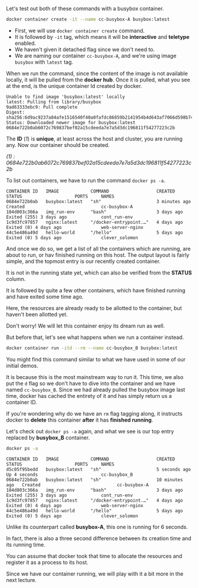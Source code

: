 

Let's test out both of these commands with a busybox container.

```bash
docker container create -it --name cc-busybox-A busybox:latest
```

- First, we will use `docker container create` command.
- It is followed by `-it` tag, which means it will be **interactive** and **teletype** enabled.
- We haven't given it detached flag since we don't need to.
- We are naming our container `cc-busybox-A`, and we're using image `busybox` with `latest` tag.

When we run the command, since the content of the image is not available locally, it will be pulled from the **docker hub**. Once it is pulled, what you see at the end, is the unique container Id created by docker.

```
Unable to find image 'busybox:latest' locally
latest: Pulling from library/busybox
9ad63333ebc9: Pull complete 
Digest: sha256:6d9ac9237a84afe1516540f40a0fafdc86859b2141954b4d643af7066d598b74
Status: Downloaded newer image for busybox:latest
0684e722b0ab6072c769837bef02a15cdeeda7e7a5d3dc196811f54277223c2b

```

The **ID** (*1*) is **unique**, at least across the host and cluster, you are running any. Now our container should be created.

*(1) : 0684e722b0ab6072c769837bef02a15cdeeda7e7a5d3dc196811f54277223c2b*

To list out containers, we have to run the command `docker ps -a`.

```
CONTAINER ID   IMAGE            COMMAND                  CREATED         STATUS                    PORTS     NAMES
0684e722b0ab   busybox:latest   "sh"                     3 minutes ago   Created                             cc-busybox-A
184d803c366a   img_run-env      "bash"                   3 days ago      Exited (255) 3 days ago             cont_run-env
1c9d3fc97857   nginx:latest     "/docker-entrypoint.…"   4 days ago      Exited (0) 4 days ago               web-server-nginx
44c5e486a49d   hello-world      "/hello"                 5 days ago      Exited (0) 5 days ago               clever_solomon
```

And once we do so, we get a list of all the containers which are running, are about to run, or hav finished running on this host. The output layout is fairly simple, and the topmost entry is our recently created container.

It is not in the running state yet, which can also be verified from the **STATUS** column.

It is followed by quite a few other containers, which have finished running and have exited some time ago.

Here, the resources are already ready to be allotted to the container, but haven't been allotted yet.

Don't worry! We will let this container enjoy its dream run as well.

But before that, let's see what happens when we run a container instead.

```bash
docker container run -itd --rm --name cc-busybox_B busybox:latest
```

You might find this command similar to what we have used in some of our initial demos.

It is because this is the most mainstream way to run it. This time, we also put the `d` flag so we don't have to dive into the container and we have named `cc-busybox_B`. Since we had already pulled the busybox image last time, docker has cached the entirety of it and has simply return us a container ID.

If you're wondering why do we have an `rm` flag tagging along, it instructs docker to **delete** this container **after** it has **finished running**.

Let's check out `docker ps -a` again, and what we see is our top entry replaced by **busybox_B** container.

```bash
docker ps -a
```
```
CONTAINER ID   IMAGE            COMMAND                  CREATED          STATUS                    PORTS     NAMES
d5c05f95bedd   busybox:latest   "sh"                     5 seconds ago    Up 4 seconds                        cc-busybox_B
0684e722b0ab   busybox:latest   "sh"                     10 minutes ago   Created                             cc-busybox-A
184d803c366a   img_run-env      "bash"                   3 days ago       Exited (255) 3 days ago             cont_run-env
1c9d3fc97857   nginx:latest     "/docker-entrypoint.…"   4 days ago       Exited (0) 4 days ago               web-server-nginx
44c5e486a49d   hello-world      "/hello"                 5 days ago       Exited (0) 5 days ago               clever_solomon
```


Unlike its counterpart called **busybox-A**, this one is running for 6 seconds.

In fact, there is also a three second difference between its creation time and its running time.

You can assume that docker took that time to allocate the resources and register it as a process to its host.

Since we have our container running, we will play with it a bit more in the next lecture.